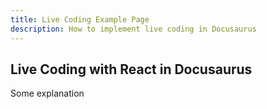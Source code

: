 ```yaml
---
title: Live Coding Example Page
description: How to implement live coding in Docusaurus
---
```


## Live Coding with React in Docusaurus

Some explanation

```jsx live

```